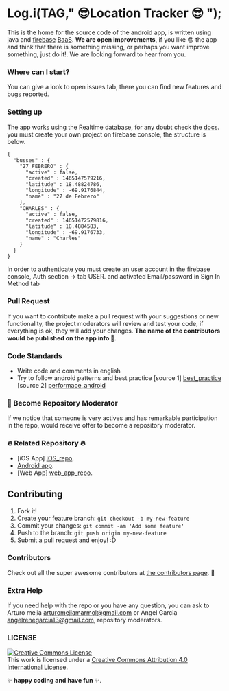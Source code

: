 
#  Log.i(TAG," :sunglasses:Location Tracker :sunglasses: "); 

This is the home for the source code of the android app, is written using java and [firebase][firebase_site] [BaaS][BaaS_info]. **We are open improvements**, if you like :heart_eyes: the app and  think that there is something  missing, or perhaps you want  improve something, just do it!. We are looking forward to hear from you.  

### Where can I  start?
You can give a look to open issues tab, there you can find  new features and bugs reported.

### Setting up

The app works using the Realtime database, for any doubt check the [docs][firebase_docs_database].
you must  create your own project on firebase console, the structure is below.

```
{
  "busses" : {
    "27_FEBRERO" : {
      "active" : false,
      "created" : 1465147579216,
      "latitude" : 18.48824786,
      "longitude" : -69.9176844,
      "name" : "27 de Febrero"
    },
    "CHARLES" : {
      "active" : false,
      "created" : 14651472579816,
      "latitude" : 18.4884583,
      "longitude" : -69.9176733,
      "name" : "Charles"
    }
  }
}
```

In order to authenticate you must create an user account in the firebase console, Auth section -> tab USER.
 and activated Email/password in  Sign In Method tab

### Pull Request

If you want to contribute make a pull request with your suggestions or new functionality, 
the project moderators will review and test your code, if everything is ok, they will add your changes. **The name of the contributors would be published on the app info :clap:**.



### Code Standards
 - Write code and comments in english
 - Try to follow android patterns and best practice [source 1] [best_practice] [source 2] [performace_android]

### :muscle: Become Repository Moderator 
If we notice that someone is very actives and has remarkable participation in the repo, would receive offer to become a repository moderator. 
 
###  :fire: Related Repository :fire:
- [iOS App] [iOS_repo].
- [Android app][android_repo].
- [Web App] [web_app_repo].
 
## Contributing

1. Fork it!
2. Create your feature branch: `git checkout -b my-new-feature`
3. Commit your changes: `git commit -am 'Add some feature'`
4. Push to the branch: `git push origin my-new-feature`
5. Submit a pull request and enjoy! :D

### Contributors

Check out all the super awesome contributors at [the contributors page](https://github.com/Amejia481/whereismybus_locationtracking/graphs/contributors). :sparkling_heart:

### Extra Help

If you need help with the repo or you have any question, you can ask to Arturo mejia arturomejiamarmol@gmail.com or Angel Garcia angelrenegarcia13@gmail.com, repository moderators.

### LICENSE
<a rel="license" href="http://creativecommons.org/licenses/by/4.0/"><img alt="Creative Commons License" style="border-width:0" src="https://i.creativecommons.org/l/by/4.0/88x31.png" /></a><br />This work is licensed under a <a rel="license" href="http://creativecommons.org/licenses/by/4.0/">Creative Commons Attribution 4.0 International License</a>.

:sparkles: **happy coding and have fun** :sparkles:.


[firebase_docs_database]: <https://firebase.google.com/docs/database/android/start/>
[firebase_site]: <https://www.firebase.com/>
[BaaS_info]: <https://en.wikipedia.org/wiki/Mobile_backend_as_a_service/>
[iOS_repo]: <https://github.com/Amejia481/whereIsMyBusiOSClient>
[android_repo]: <https://github.com/Amejia481/whereIsMyBusAndroidClient>
[web_app_repo]: <https://github.com/AngelGarcia13/WhereIsMyBus>
[performace_android]: <https://www.youtube.com/playlist?list=PLWz5rJ2EKKc9CBxr3BVjPTPoDPLdPIFCE>
[best_practice]: <https://www.youtube.com/playlist?list=PLWz5rJ2EKKc-lJo_RGGXL2Psr8vVCTWjM>
[License]: <https://github.com/Amejia481/whereismybus_locationtracking/blob/master/LICENSE.md>

